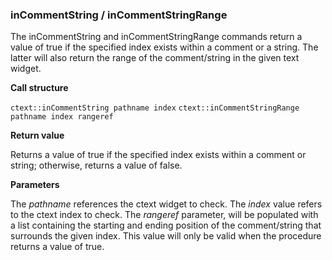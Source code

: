 ### inCommentString / inCommentStringRange

The inCommentString and inCommentStringRange commands return a value of true if the specified index exists within a comment or a string.  The latter will also return the range of the comment/string in the given text widget.

**Call structure**

`ctext::inCommentString pathname index`
`ctext::inCommentStringRange pathname index rangeref`

**Return value**

Returns a value of true if the specified index exists within a comment or string; otherwise, returns a value of false.

**Parameters**

The _pathname_ references the ctext widget to check.  The _index_ value refers to the ctext index to check.  The _rangeref_ parameter, will be populated with a list containing the starting and ending position of the comment/string that surrounds the given index.  This value will only be valid when the procedure returns a value of true.